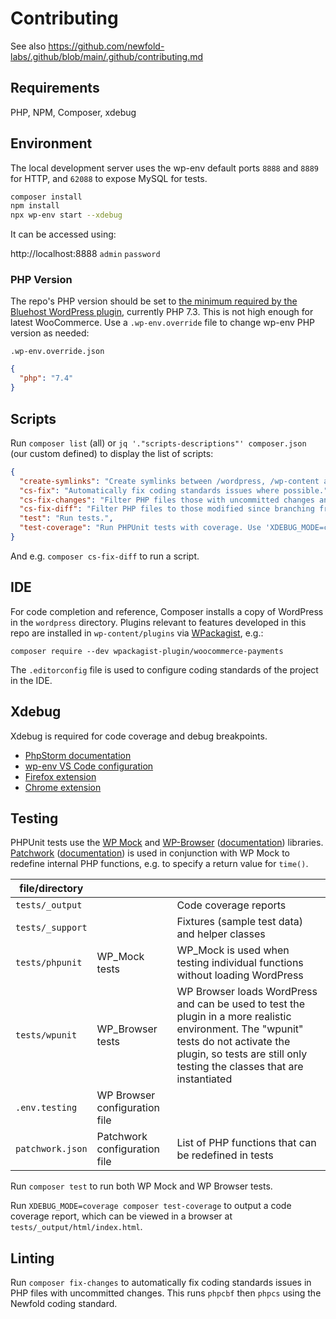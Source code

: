 # Contributing

See also https://github.com/newfold-labs/.github/blob/main/.github/contributing.md

## Requirements

PHP, NPM, Composer, xdebug

## Environment

The local development server uses the wp-env default ports `8888` and `8889` for HTTP, and `62088` to expose MySQL for tests.

```bash
composer install
npm install
npx wp-env start --xdebug
```

It can be accessed using:

http://localhost:8888 `admin` `password`

### PHP Version

The repo's PHP version should be set to [the minimum required by the Bluehost WordPress plugin](https://github.com/newfold-labs/wp-plugin-bluehost/blob/main/bluehost-wordpress-plugin.php#L17), currently PHP 7.3. This is not high enough for latest WooCommerce. Use a `.wp-env.override` file to change wp-env PHP version as needed:

`.wp-env.override.json`
```json
{
  "php": "7.4"
}
```

## Scripts

Run `composer list` (all) or `jq '."scripts-descriptions"' composer.json` (our custom defined) to display the list of scripts:

<!-- TODO: autogenerate this table with a GitHub Actions workflow -->

```json
{
  "create-symlinks": "Create symlinks between /wordpress, /wp-content and the root plugin for convenience.",
  "cs-fix": "Automatically fix coding standards issues where possible.",
  "cs-fix-changes": "Filter PHP files those with uncommitted changes and automatically fix coding standards issues where possible.",
  "cs-fix-diff": "Filter PHP files to those modified since branching from main and automatically fix coding standards issues where possible.",
  "test": "Run tests.",
  "test-coverage": "Run PHPUnit tests with coverage. Use 'XDEBUG_MODE=coverage composer test-coverage' to run, 'open ./tests/_output/html/index.html' to view."
}
```

And e.g. `composer cs-fix-diff` to run a script.

## IDE

For code completion and reference, Composer installs a copy of WordPress in the `wordpress` directory. Plugins relevant to features developed in this repo are installed in `wp-content/plugins` via [WPackagist](https://wpackagist.org/), e.g.:

`composer require --dev wpackagist-plugin/woocommerce-payments`

The `.editorconfig` file is used to configure coding standards of the project in the IDE.

## Xdebug

Xdebug is required for code coverage and debug breakpoints.

* [PhpStorm documentation](https://www.jetbrains.com/help/phpstorm/configuring-xdebug.html)
* [wp-env VS Code configuration](https://developer.wordpress.org/block-editor/reference-guides/packages/packages-env/#xdebug-ide-support)
* [Firefox extension](https://addons.mozilla.org/en-US/firefox/addon/xdebug-helper-for-firefox/)
* [Chrome extension](https://chromewebstore.google.com/detail/xdebug-chrome-extension/oiofkammbajfehgpleginfomeppgnglk)

## Testing

PHPUnit tests use the [WP Mock](https://github.com/10up/wp_mock) and [WP-Browser](https://github.com/lucatume/wp-browser) ([documentation](https://wpbrowser.wptestkit.dev/)) libraries. [Patchwork](https://github.com/antecedent/patchwork) ([documentation](https://antecedent.github.io/patchwork/)) is used in conjunction with WP Mock to redefine internal PHP functions, e.g. to specify a return value for `time()`.

| file/directory   |                               |                                                                                                                                                                                                                 |
|------------------|-------------------------------|-----------------------------------------------------------------------------------------------------------------------------------------------------------------------------------------------------------------|
| `tests/_output`  |                               | Code coverage reports                                                                                                                                                                                           |
| `tests/_support` |                               | Fixtures (sample test data) and helper classes                                                                                                                                                                  |
| `tests/phpunit`  | WP_Mock tests                 | WP_Mock is used when testing individual functions without loading WordPress                                                                                                                                     |
| `tests/wpunit`   | WP_Browser tests              | WP Browser loads WordPress and can be used to test the plugin in a more realistic environment. The "wpunit" tests do not activate the plugin, so tests are still only testing the classes that are instantiated |
| `.env.testing`   | WP Browser configuration file |                                                                                                                                                                                                                 |
| `patchwork.json` | Patchwork configuration file  | List of PHP functions that can be redefined in tests                                                                                                                                                            |

Run `composer test` to run both WP Mock and WP Browser tests.

Run `XDEBUG_MODE=coverage composer test-coverage` to output a code coverage report, which can be viewed in a browser at `tests/_output/html/index.html`.

## Linting

Run `composer fix-changes` to automatically fix coding standards issues in PHP files with uncommitted changes. This runs `phpcbf` then `phpcs` using the Newfold coding standard.

<!-- TODO:  ## GitHub Actions -->

